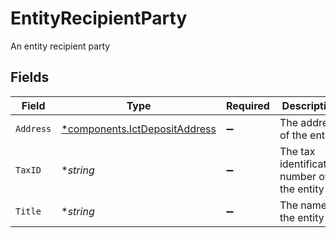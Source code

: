 # EntityRecipientParty

An entity recipient party


## Fields

| Field                                                                         | Type                                                                          | Required                                                                      | Description                                                                   | Example                                                                       |
| ----------------------------------------------------------------------------- | ----------------------------------------------------------------------------- | ----------------------------------------------------------------------------- | ----------------------------------------------------------------------------- | ----------------------------------------------------------------------------- |
| `Address`                                                                     | [*components.IctDepositAddress](../../models/components/ictdepositaddress.md) | :heavy_minus_sign:                                                            | The address of the entity                                                     |                                                                               |
| `TaxID`                                                                       | **string*                                                                     | :heavy_minus_sign:                                                            | The tax identification number of the entity                                   | 987-65-4321                                                                   |
| `Title`                                                                       | **string*                                                                     | :heavy_minus_sign:                                                            | The name of the entity                                                        | Acme, Inc.                                                                    |